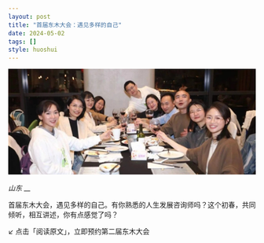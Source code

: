 ```yaml
---
layout: post
title: "首届东木大会：遇见多样的自己"
date: 2024-05-02
tags: []
style: huoshui
---
```


![](/assets/post_images/2024-05-02-17319184047870.32514781003704707.jpeg)

_山东_ __

首届东木大会，遇见多样的自己。有你熟悉的人生发展咨询师吗？这个初春，共同倾听，相互讲述，你有点感觉了吗？

↙ 点击「阅读原文」，立即预约第二届东木大会